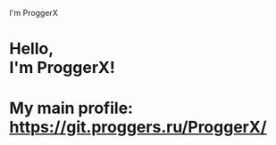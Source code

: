 I'm ProggerX   

Hello,  
I'm ProggerX!
======================

# My main profile: https://git.proggers.ru/ProggerX/

